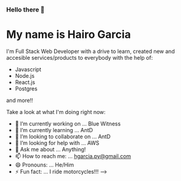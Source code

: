 ### Hello there 👋
<h1>My name is Hairo Garcia</h1>
<p>I'm Full Stack Web Developer with a drive to learn, created new and accesible services/products to everybody with the help of:</p>
<ul>
  <li>Javascript</li>
  <li>Node.js</li>
  <li>React.js</li>
  <li>Postgres</li>
</ul>
<p>and more!!</p>

Take a look at what I'm doing right now:

- 🔭 I’m currently working on ... Blue Witness
- 🌱 I’m currently learning ... AntD
- 👯 I’m looking to collaborate on ... AntD 
- 🤔 I’m looking for help with ... AWS
- 💬 Ask me about ... Anything!
- 📫 How to reach me: ... hgarcia.py@gmail.com
- 😄 Pronouns: ... He/Him
- ⚡ Fun fact: ... I ride motorcycles!!! 
-->
